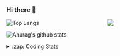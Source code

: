 ### Hi there 👋

<!--
**tao8687/tao8687** is a ✨ _special_ ✨ repository because its `README.md` (this file) appears on your GitHub profile.

Here are some ideas to get you started:

- 🔭 I’m currently working on ...
- 🌱 I’m currently learning ...
- 👯 I’m looking to collaborate on ...
- 🤔 I’m looking for help with ...
- 💬 Ask me about ...
- 📫 How to reach me: ...
- 😄 Pronouns: ...
- ⚡ Fun fact: ...
-->

<img align='right' src="https://media.giphy.com/media/M9gbBd9nbDrOTu1Mqx/giphy.gif" width="240">

  
![Top Langs](https://github-readme-stats.vercel.app/api/top-langs/?username=tao8687&layout=compact&title_color=23238E&text_color=A67D3D)

![Anurag's github stats](https://github-readme-stats.vercel.app/api?username=tao8687&show_icons=true&&text_color=A67D3D&title_color=23238E&show_icons=false&count_private=true&hide=stars)

<details>
  <summary>:zap: Coding Stats</summary>
  <br>
    
<!--START_SECTION:waka-->
![Code Time](http://img.shields.io/badge/Code%20Time-915%20hrs%2015%20mins-blue)

![Profile Views](http://img.shields.io/badge/Profile%20Views-3-blue)

**🐱 My GitHub Data** 

> 🏆 35 Contributions in the Year 2023
 > 
> 📦 1.5 MB Used in GitHub's Storage 
 > 
> 🚫 Not Opted to Hire
 > 
> 📜 49 Public Repositories 
 > 
> 🔑 23 Private Repositories  
 > 
**I'm an Early 🐤** 

```text
🌞 Morning    117 commits    ██████████████████░░░░░░░   71.78% 
🌆 Daytime    23 commits     ███░░░░░░░░░░░░░░░░░░░░░░   14.11% 
🌃 Evening    23 commits     ███░░░░░░░░░░░░░░░░░░░░░░   14.11% 
🌙 Night      0 commits      ░░░░░░░░░░░░░░░░░░░░░░░░░   0.0%

```
📅 **I'm Most Productive on Monday** 

```text
Monday       31 commits     ████░░░░░░░░░░░░░░░░░░░░░   19.02% 
Tuesday      25 commits     ███░░░░░░░░░░░░░░░░░░░░░░   15.34% 
Wednesday    24 commits     ███░░░░░░░░░░░░░░░░░░░░░░   14.72% 
Thursday     20 commits     ███░░░░░░░░░░░░░░░░░░░░░░   12.27% 
Friday       29 commits     ████░░░░░░░░░░░░░░░░░░░░░   17.79% 
Saturday     17 commits     ██░░░░░░░░░░░░░░░░░░░░░░░   10.43% 
Sunday       17 commits     ██░░░░░░░░░░░░░░░░░░░░░░░   10.43%

```


📊 **This Week I Spent My Time On** 

```text
⌚︎ Time Zone: Asia/Shanghai

💬 Programming Languages: 
Markdown                 2 hrs 44 mins       ██████░░░░░░░░░░░░░░░░░░░   25.83% 
Other                    2 hrs 30 mins       ██████░░░░░░░░░░░░░░░░░░░   23.55% 
Python                   1 hr 32 mins        ███░░░░░░░░░░░░░░░░░░░░░░   14.56% 
Text                     1 hr 11 mins        ██░░░░░░░░░░░░░░░░░░░░░░░   11.25% 
Bash                     1 hr 6 mins         ██░░░░░░░░░░░░░░░░░░░░░░░   10.45%

🔥 Editors: 
VS Code                  10 hrs 38 mins      █████████████████████████   100.0%

🐱‍💻 Projects: 
TS0845_5.0               3 hrs 59 mins       █████████░░░░░░░░░░░░░░░░   37.45% 
sylixOS                  3 hrs 51 mins       █████████░░░░░░░░░░░░░░░░   36.26% 
VC0768_platform_rtthread 2 hrs 3 mins        ████░░░░░░░░░░░░░░░░░░░░░   19.38% 
rt-thread                18 mins             ░░░░░░░░░░░░░░░░░░░░░░░░░   2.94% 
openssh-9.0p1            14 mins             ░░░░░░░░░░░░░░░░░░░░░░░░░   2.24%

💻 Operating System: 
Linux                    10 hrs 38 mins      █████████████████████████   100.0%

```

**I Mostly Code in Python** 

```text
Python                   9 repos             ████████░░░░░░░░░░░░░░░░░   32.14% 
C++                      6 repos             █████░░░░░░░░░░░░░░░░░░░░   21.43% 
C                        5 repos             ████░░░░░░░░░░░░░░░░░░░░░   17.86% 
Shell                    2 repos             █░░░░░░░░░░░░░░░░░░░░░░░░   7.14% 
JavaScript               2 repos             █░░░░░░░░░░░░░░░░░░░░░░░░   7.14%

```


**Timeline**

![Chart not found](https://raw.githubusercontent.com/tao8687/tao8687/master/charts/bar_graph.png) 


 Last Updated on 03/02/2023 01:41:36 UTC
<!--END_SECTION:waka-->
</details>
